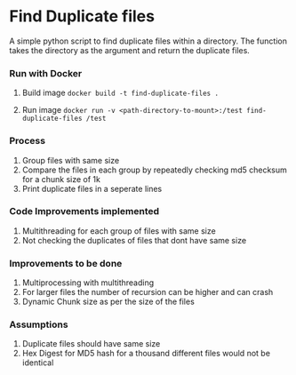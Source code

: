 # Find Duplicate files

A simple python script to find duplicate files within a directory. The function takes the directory as the argument and return the duplicate files.

### Run with Docker

1. Build image
`docker build -t find-duplicate-files .`

2. Run image
`docker run -v <path-directory-to-mount>:/test find-duplicate-files /test`

### Process

1. Group files with same size
2. Compare the files in each group by repeatedly checking md5 checksum for a chunk size of 1k
3. Print duplicate files in a seperate lines

### Code Improvements implemented

1. Multithreading for each group of files with same size
2. Not checking the duplicates of files that dont have same size

### Improvements to be done

1. Multiprocessing with multithreading
2. For larger files the number of recursion can be higher and can crash
3. Dynamic Chunk size as per the size of the files

### Assumptions

1. Duplicate files should have same size
2. Hex Digest for MD5 hash for a thousand different files would not be identical

